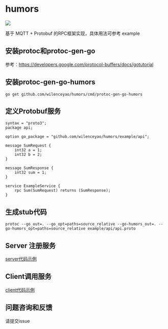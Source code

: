 # humors

![](https://travis-ci.com/wilenceyao/humors.svg?branch=main)

基于 MQTT + Protobuf 的RPC框架实现，具体用法可参考 example

## 安装protoc和protoc-gen-go
参考：https://developers.google.com/protocol-buffers/docs/gotutorial

## 安装protoc-gen-go-humors
```
go get github.com/wilenceyao/humors/cmd/protoc-gen-go-humors
```

## 定义Protobuf服务
```
syntax = "proto3";
package api;

option go_package = "github.com/wilenceyao/humors/example/api";

message SumRequest {
    int32 a = 1;
    int32 b = 2;
}

message SumResponse {
    int32 sum = 1;
}

service ExampleService {
    rpc Sum(SumRequest) returns (SumResponse);
}
```

## 生成stub代码
```
protoc --go_out=. --go_opt=paths=source_relative --go-humors_out=. --go-humors_opt=paths=source_relative example/api/api.proto
```

## Server 注册服务

[server代码示例](/example/server/main.go)

## Client调用服务

[client代码示例](/example/client/main.go)

## 问题咨询和反馈
请提交issue